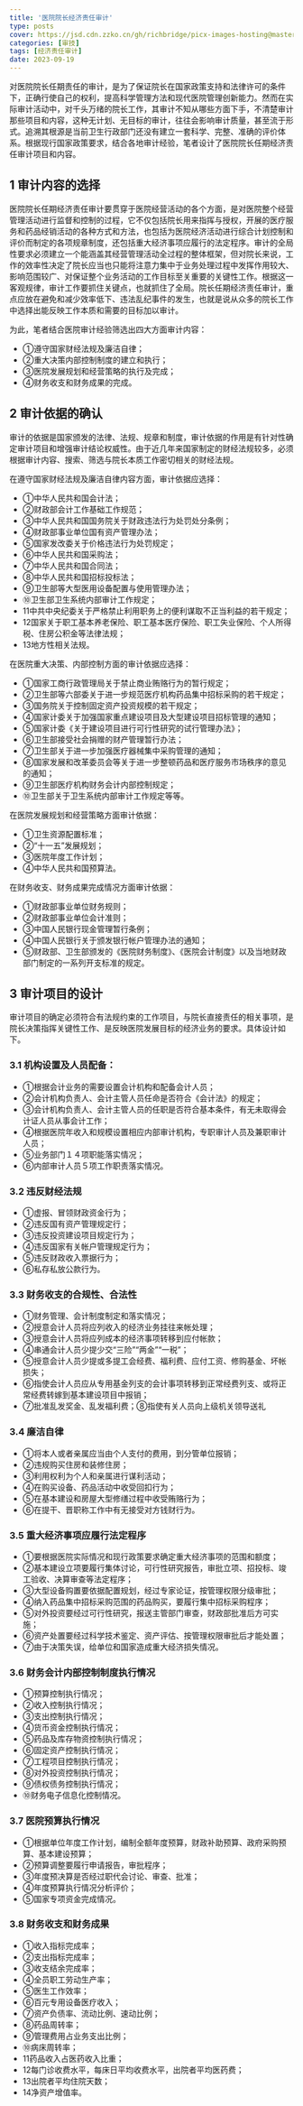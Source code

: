 ```yaml
---
title: '医院院长经济责任审计'
type: posts
cover: https://jsd.cdn.zzko.cn/gh/richbridge/picx-images-hosting@master/thumbnail/audit.png
categories: [审技]
tags: [经济责任审计]
date: 2023-09-19
---
```

对医院院长任期责任的审计，是为了保证院长在国家政策支持和法律许可的条件下，正确行使自己的权利，提高科学管理方法和现代医院管理创新能力。然而在实际审计活动中，对千头万绪的院长工作，其审计不知从哪些方面下手，不清楚审计那些项目和内容，这种无计划、无目标的审计，往往会影响审计质量，甚至流于形式。追溯其根源是当前卫生行政部门还没有建立一套科学、完整、准确的评价体系。根据现行国家政策要求，结合各地审计经验，笔者设计了医院院长任期经济责任审计项目和内容。

## 1 审计内容的选择

医院院长任期经济责任审计要贯穿于医院经营活动的各个方面，是对医院整个经营管理活动进行监督和控制的过程，它不仅包括院长用来指挥与授权，开展的医疗服务和药品经销活动的各种方式和方法，也包括为医院经济活动进行综合计划控制和评价而制定的各项规章制度，还包括重大经济事项应履行的法定程序。审计的全局性要求必须建立一个能涵盖其经营管理活动全过程的整体框架，但对院长来说，工作的效率性决定了院长应当也只能将注意力集中于业务处理过程中发挥作用较大、影响范围较广、对保证整个业务活动的工作目标至关重要的关键性工作。根据这一客观规律，审计工作要抓住关键点，也就抓住了全局。院长任期经济责任审计，重点应放在避免和减少效率低下、违法乱纪事件的发生，也就是说从众多的院长工作中选择出能反映工作本质和需要的目标加以审计。

为此，笔者结合医院审计经验筛选出四大方面审计内容：

- ①遵守国家财经法规及廉洁自律；
- ②重大决策内部控制制度的建立和执行；
- ③医院发展规划和经营策略的执行及完成；
- ④财务收支和财务成果的完成。

## 2 审计依据的确认

审计的依据是国家颁发的法律、法规、规章和制度，审计依据的作用是有针对性确定审计项目和增强审计结论权威性。由于近几年来国家制定的财经法规较多，必须根据审计内容、搜索、筛选与院长本质工作密切相关的财经法规。

在遵守国家财经法规及廉洁自律内容方面，审计依据应选择：

- ①中华人民共和国会计法；
- ②财政部会计工作基础工作规范；
- ③中华人民共和国国务院关于财政违法行为处罚处分条例；
- ④财政部事业单位国有资产管理办法；
- ⑤国家发改委关于价格违法行为处罚规定；
- ⑥中华人民共和国采购法；
- ⑦中华人民共和国合同法；
- ⑧中华人民共和国招标投标法；
- ⑨卫生部等大型医用设备配置与使用管理办法；
- ⑩卫生部卫生系统内部审计工作规定；
- 11中共中央纪委关于严格禁止利用职务上的便利谋取不正当利益的若干规定；
- 12国家关于职工基本养老保险、职工基本医疗保险、职工失业保险、个人所得税、住房公积金等法律法规；
- 13地方性相关法规。

在医院重大决策、内部控制方面的审计依据应选择：

- ①国家工商行政管理局关于禁止商业贿赂行为的暂行规定；
- ②卫生部等六部委关于进一步规范医疗机构药品集中招标采购的若干规定；
- ③国务院关于控制固定资产投资规模的若干规定；
- ④国家计委关于加强国家重点建设项目及大型建设项目招标管理的通知；
- ⑤国家计委《关于建设项目进行可行性研究的试行管理办法》；
- ⑥卫生部接受社会捐赠的财产管理暂行办法；
- ⑦卫生部关于进一步加强医疗器械集中采购管理的通知；
- ⑧国家发展和改革委员会等关于进一步整顿药品和医疗服务市场秩序的意见的通知；
- ⑨卫生部医疗机构财务会计内部控制规定；
- ⑩卫生部关于卫生系统内部审计工作规定等等。

在医院发展规划和经营策略方面审计依据：

- ①卫生资源配置标准；
- ②“十一五”发展规划；
- ③医院年度工作计划；
- ④中华人民共和国预算法。

在财务收支、财务成果完成情况方面审计依据：

- ①财政部事业单位财务规则；
- ②财政部事业单位会计准则；
- ③中国人民银行现金管理暂行条例；
- ④中国人民银行关于颁发银行帐户管理办法的通知；
- ⑤财政部、卫生部颁发的《医院财务制度》、《医院会计制度》以及当地财政部门制定的一系列开支标准的规定。

## 3 审计项目的设计

审计项目的确定必须符合有法规约束的工作项目，与院长直接责任的相关事项，是院长决策指挥关键性工作、是反映医院发展目标的经济业务的要求。具体设计如下。

### 3.1 机构设置及人员配备：

- ①根据会计业务的需要设置会计机构和配备会计人员；
- ②会计机构负责人、会计主管人员任命是否符合《会计法》的规定；
- ③会计机构负责人、会计主管人员的任职是否符合基本条件，有无未取得会计证人员从事会计工作；
- ④根据医院年收入和规模设置相应内部审计机构，专职审计人员及兼职审计人员；
- ⑤业务部门１４项职能落实情况；
- ⑥内部审计人员５项工作职责落实情况。

### 3.2 违反财经法规

- ①虚报、冒领财政资金行为；
- ②违反国有资产管理规定行；
- ③违反投资建设项目规定行为；
- ④违反国家有关帐户管理规定行为；
- ⑤违反财政收入票据行为；
- ⑥私存私放公款行为。

### 3.3 财务收支的合规性、合法性

- ①财务管理、会计制度制定和落实情况；
- ②授意会计人员将应列收入的经济业务挂往来帐处理；
- ③授意会计人员将应列成本的经济事项转移到应付帐款；
- ④串通会计人员少提少交“三险”“两金”“一税”；
- ⑤授意会计人员少提或多提工会经费、福利费、应付工资、修购基金、坏帐损失；
- ⑥指使会计人员应从专用基金列支的会计事项转移到正常经费列支、或将正常经费转嫁到基本建设项目中报销；
- ⑦批准乱发奖金、乱发福利费；⑧指使有关人员向上级机关领导送礼

### 3.4 廉洁自律

- ①将本人或者亲属应当由个人支付的费用，到分管单位报销；
- ②违规购买住房和装修住房；
- ③利用权利为个人和亲属进行谋利活动；
- ④在购买设备、药品活动中收受回扣行为；
- ⑤在基本建设和房屋大型修缮过程中收受贿赂行为；
- ⑥在提干、晋职称工作中有无接受对方钱财行为。

### 3.5 重大经济事项应履行法定程序

- ①要根据医院实际情况和现行政策要求确定重大经济事项的范围和额度；
- ②基本建设立项要履行集体讨论，可行性研究报告，审批立项、招投标、竣工验收、决算审查等法定程序；
- ③大型设备购置要依据配置规划，经过专家论证，按管理权限分级审批；
- ④纳入药品集中招标采购范围的药品购买，要履行集中招标采购程序；
- ⑤对外投资要经过可行性研究，报送主管部门审查，财政部批准后方可实施；
- ⑥资产处置要经过科学技术鉴定、资产评估、按管理权限审批后才能处置；
- ⑦由于决策失误，给单位和国家造成重大经济损失情况。

### 3.6 财务会计内部控制制度执行情况

- ①预算控制执行情况；
- ②收入控制执行情况；
- ③支出控制执行情况；
- ④货币资金控制执行情况；
- ⑤药品及库存物资控制执行情况；
- ⑥固定资产控制执行情况；
- ⑦工程项目控制执行情况；
- ⑧对外投资控制执行情况；
- ⑨债权债务控制执行情况；
- ⑩财务电子信息化控制情况。

### 3.7 医院预算执行情况

- ①根据单位年度工作计划，编制全额年度预算，财政补助预算、政府采购预算、基本建设预算；
- ②预算调整要履行申请报告，审批程序；
- ③年度预决算是否经过职代会讨论、审查、批准；
- ④年度预算执行情况分析评价；
- ⑤国家专项资金完成情况。

### 3.8 财务收支和财务成果

- ①收入指标完成率；
- ②支出指标完成率；
- ③收支结余完成率；
- ④全员职工劳动生产率；
- ⑤医生工作效率；
- ⑥百元专用设备医疗收入；
- ⑦资产负债率、流动比例、速动比例；
- ⑧药品周转率；
- ⑨管理费用占业务支出比例；
- ⑩病床周转率；
- 11药品收入占医药收入比重；
- 12每门诊收费水平，每床日平均收费水平，出院者平均医药费；
- 13出院者平均住院天数；
- 14净资产增值率。